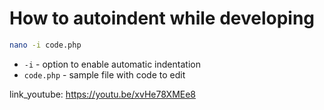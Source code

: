 # How to autoindent while developing

```bash
nano -i code.php
```

- `-i` - option to enable automatic indentation
- `code.php` - sample file with code to edit


link_youtube: https://youtu.be/xvHe78XMEe8
